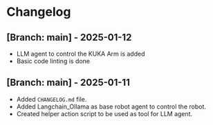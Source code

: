 # Changelog

## [Branch: main] - 2025-01-12
- LLM agent to control the KUKA Arm is added
- Basic code linting is done

## [Branch: main] - 2025-01-11
- Added `CHANGELOG.md` file.
- Added Langchain_Ollama as base robot agent to control the robot.
- Created helper action script to be used as tool for LLM agent.
